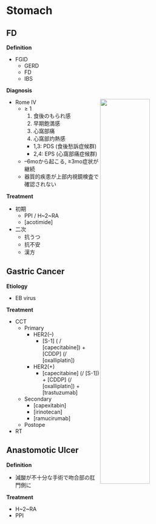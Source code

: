 <!--
Filename: 	Stomach.md
Project: 	/Users/shume/Developer/mnemosyne/docs/MMB/docs/a_GE
Author: 	shumez <https://github.com/shumez>
Created: 	2019-04-03 17:16:7
Modified: 	2019-04-28 14:17:3
-----
Copyright (c) 2019 shumez
-->

# Stomach

## FD

**Definition**

* FGID
	* GERD
	* FD
	* IBS
	
<!-- **Etiology** -->
<!-- *  -->
<!-- **Epidemiology** -->
<!-- *  -->
<!-- **Classification** -->
<!-- *  -->
<!-- **Sign and Symptom** -->
<!-- *  -->
<!-- **Association** -->
<!-- *  -->
<!-- **Examination** -->
<!-- *  -->
**Diagnosis**

[![][img_FD]][img_FD]

* Rome IV
	* ≥ 1
		1. 食後のもられ感
		2. 早期飽満感
		3. 心窩部痛
		4. 心窩部灼熱感
		* 1,3: PDS (食後愁訴症候群)
		* 2,4: EPS (心窩部痛症候群)
	* –6moから起こる, ≥3mo症状が継続
	* 器質的疾患が上部内視鏡検査で確認されない

**Treatment**

* 初期
	* PPI / H~2~RA
	* [acotimide]
* 二次
	* 抗うつ
	* 抗不安
	* 漢方

<!-- **Prognosis** -->
<!-- *  -->
<!-- **Appendix** -->
<!-- *  -->


## Gastric Cancer

**Etiology**

* EB virus

**Treatment**

* CCT
	* Primary
		* HER2(–)
			* [S-1] ( / [capecitabine]) + [CDDP] (/ [oxalliplatin])
		* HER2(+)
			* [capecitabine] (/ [S-1]) + [CDDP] (/ [oxalliplatin]) + [trastuzumab]
	* Secondary
		* [capexitabin]
		* [irinotecan]
		* [ramucirumab]
	* Postope
* RT

## Anastomotic Ulcer

**Definition**

* 減酸が不十分な手術で吻合部の肛門側に
<!-- **Etiology** -->
<!-- *  -->
<!-- **Epidemiology** -->
<!-- *  -->
<!-- **Classification** -->
<!-- *  -->
<!-- **Sign and Symptom** -->
<!-- *  -->
<!-- **Association** -->
<!-- *  -->
<!-- **Examination** -->
<!-- *  -->
**Treatment**

* H~2~RA
* PPI
<!-- **Prognosis** -->
<!-- *  -->
<!-- **Appendix** -->
<!-- *  -->

## 

<!-- ## -->
<!-- **Definition** -->
<!-- *  -->
<!-- **Etiology** -->
<!-- *  -->
<!-- **Epidemiology** -->
<!-- *  -->
<!-- **Classification** -->
<!-- *  -->
<!-- **Sign and Symptom** -->
<!-- *  -->
<!-- **Association** -->
<!-- *  -->
<!-- **Examination** -->
<!-- *  -->
<!-- **Treatment** -->
<!-- *  -->
<!-- **Prognosis** -->
<!-- *  -->
<!-- **Appendix** -->
<!-- *  -->


[img_FD]: ../img/a_GE/FD.jpg

<style type="text/css">
	img{width: 51%; float: right;}
</style>